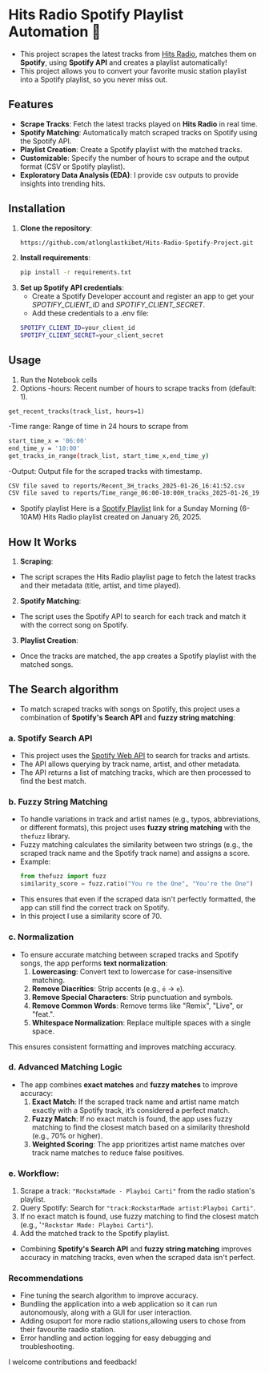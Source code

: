 # Hits Radio Spotify Playlist Automation 🎵  
- This project scrapes the latest tracks from [Hits Radio](https://onlineradiobox.com/ke/hitskenya/playlist/?cs=ke.xfmkenya), matches them on **Spotify**, using **Spotify API** and creates a playlist automatically! 
- This project allows you to convert your favorite music station playlist into a Spotify playlist, so you never miss out.

## Features 
- **Scrape Tracks**: Fetch the latest tracks played on **Hits Radio** in real time.
- **Spotify Matching**: Automatically match scraped tracks on Spotify using the Spotify API.
- **Playlist Creation**: Create a Spotify playlist with the matched tracks.
- **Customizable**: Specify the number of hours to scrape and the output format (CSV or Spotify playlist).
- **Exploratory Data Analysis (EDA)**: I provide csv outputs to provide insights into trending hits.

## Installation 
1. **Clone the repository**:
   ```bash
   https://github.com/atlonglastkibet/Hits-Radio-Spotify-Project.git

2. **Install requirements**:
   ```bash
   pip install -r requirements.txt
   
3. **Set up Spotify API credentials**:
    - Create a Spotify Developer account and register an app to get your *SPOTIFY_CLIENT_ID* and *SPOTIFY_CLIENT_SECRET*.
    - Add these credentials to a .env file:
     ```bash
     SPOTIFY_CLIENT_ID=your_client_id
     SPOTIFY_CLIENT_SECRET=your_client_secret

## Usage 
1. Run the Notebook cells
2. Options
  -hours: Recent number of hours to scrape tracks from (default: 1).
  ```
  get_recent_tracks(track_list, hours=1)
  ```
  -Time range: Range of time in 24 hours to scrape from
  ```bash
  start_time_x = '06:00'
  end_time_y = '10:00'
  get_tracks_in_range(track_list, start_time_x,end_time_y)
  ```
  -Output: Output file for the scraped tracks with timestamp.
  ```bash
  CSV file saved to reports/Recent_3H_tracks_2025-01-26_16:41:52.csv
  CSV file saved to reports/Time_range_06:00-10:00H_tracks_2025-01-26_19:14:41.csv
  ```
  - Spotify playlist
    Here is a [Spotify Playlist](https://open.spotify.com/playlist/6lUOYHk2oISj9P2bgZwzmA?si=xFFGfl_ETuuo1rPYnoRCTQ) link for a Sunday Morning (6-10AM) Hits Radio playlist created on January 26, 2025. 
## How It Works 
1. **Scraping**:
- The script scrapes the Hits Radio playlist page to fetch the latest tracks and their metadata (title, artist, and time played).

2. **Spotify Matching**:
- The script uses the Spotify API to search for each track and match it with the correct song on Spotify.
  
3. **Playlist Creation**:
- Once the tracks are matched, the app creates a Spotify playlist with the matched songs.

## The Search algorithm
- To match scraped tracks with songs on Spotify, this project uses a combination of **Spotify's Search API** and **fuzzy string matching**:

### a. **Spotify Search API**
   - This project uses the [Spotify Web API](https://developer.spotify.com/documentation/web-api/) to search for tracks and artists.
   - The API allows querying by track name, artist, and other metadata.
   - The API returns a list of matching tracks, which are then processed to find the best match.

### b. **Fuzzy String Matching**
   - To handle variations in track and artist names (e.g., typos, abbreviations, or different formats), this project uses **fuzzy string matching** with the `thefuzz` library.
   - Fuzzy matching calculates the similarity between two strings (e.g., the scraped track name and the Spotify track name) and assigns a score.
   - Example:
     ```python
     from thefuzz import fuzz
     similarity_score = fuzz.ratio("You re the One", "You're the One")  # Returns 95
     ```
   - This ensures that even if the scraped data isn't perfectly formatted, the app can still find the correct track on Spotify.
   - In this project I use a similarity score of 70.

### c. **Normalization**
- To ensure accurate matching between scraped tracks and Spotify songs, the app performs **text normalization**:
  1. **Lowercasing**: Convert text to lowercase for case-insensitive matching.
  2. **Remove Diacritics**: Strip accents (e.g., `é` → `e`).
  3. **Remove Special Characters**: Strip punctuation and symbols.
  4. **Remove Common Words**: Remove terms like "Remix", "Live", or "feat.".
  5. **Whitespace Normalization**: Replace multiple spaces with a single space.
   
This ensures consistent formatting and improves matching accuracy.

### d. **Advanced Matching Logic**
   - The app combines **exact matches** and **fuzzy matches** to improve accuracy:
     1. **Exact Match**: If the scraped track name and artist name match exactly with a Spotify track, it’s considered a perfect match.
     2. **Fuzzy Match**: If no exact match is found, the app uses fuzzy matching to find the closest match based on a similarity threshold (e.g., 70% or higher).
     3. **Weighted Scoring**: The app prioritizes artist name matches over track name matches to reduce false positives.

### e. **Workflow**:
1. Scrape a track: `"RockstaMade - Playboi Carti"` from the radio station's playlist.
2. Query Spotify: Search for `"track:RockstarMade artist:Playboi Carti"`.
3. If no exact match is found, use fuzzy matching to find the closest match (e.g., '`"Rockstar Made: Playboi Carti"`).
4. Add the matched track to the Spotify playlist.

- Combining **Spotify's Search API** and **fuzzy string matching** improves accuracy in matching tracks, even when the scraped data isn't perfect.

### Recommendations
- Fine tuning the search algorithm to improve accuracy.
- Bundling the application into a web application so it can run autonomously, along with a GUI for user interaction.
- Adding osuport for more radio stations,allowing users to chose from their favourite raadio station.
- Error handling and action logging for easy debugging and troubleshooting.

I welcome contributions and feedback!













